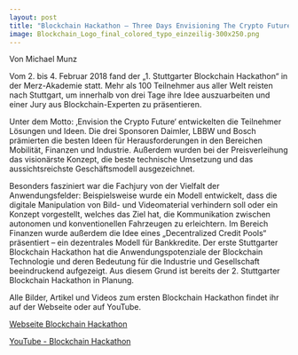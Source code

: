 ```yaml
---
layout: post
title: "Blockchain Hackathon – Three Days Envisioning The Crypto Future!"
image: Blockchain_Logo_final_colored_typo_einzeilig-300x250.png
---
```


Von Michael Munz

Vom 2. bis 4. Februar 2018 fand der „1. Stuttgarter Blockchain Hackathon“ in der Merz-Akademie statt. 
Mehr als 100 Teilnehmer aus aller Welt reisten nach Stuttgart, um innerhalb von drei Tage ihre Idee auszuarbeiten 
und einer Jury aus Blockchain-Experten zu präsentieren. 

Unter dem Motto: ‚Envision the Crypto Future‘ entwickelten die Teilnehmer Lösungen und Ideen. Die drei Sponsoren Daimler, LBBW und Bosch prämierten die besten Ideen für Herausforderungen in den Bereichen Mobilität, Finanzen und Industrie. Außerdem wurden bei der Preisverleihung das visionärste Konzept, die beste technische Umsetzung und das aussichtsreichste Geschäftsmodell ausgezeichnet. 

Besonders fasziniert war die Fachjury von der Vielfalt der Anwendungsfelder: Beispielsweise wurde ein Modell entwickelt, dass die digitale Manipulation von Bild- und Videomaterial verhindern soll oder ein Konzept vorgestellt, welches das Ziel hat, die Kommunikation zwischen autonomen und konventionellen Fahrzeugen zu erleichtern. Im Bereich Finanzen wurde außerdem die Idee eines „Decentralized Credit Pools“ präsentiert – ein dezentrales Modell für Bankkredite. Der erste Stuttgarter Blockchain Hackathon hat die Anwendungspotenziale der Blockchain Technologie und deren Bedeutung für die Industrie und Gesellschaft beeindruckend aufgezeigt. Aus diesem Grund ist bereits der 2. Stuttgarter Blockchain Hackathon in Planung.

Alle Bilder, Artikel und Videos zum ersten Blockchain Hackathon findet ihr auf der Webseite oder auf YouTube.

[Webseite Blockchain Hackathon](https://www.blockchain-hackathon.de/review-hackathon-2018/#1518872232327-6543b639-338d)

[YouTube - Blockchain Hackathon](https://www.youtube.com/channel/UCTQIyxMVsddwEk6-wg-UVkA)
